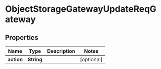 # ObjectStorageGatewayUpdateReqGateway

## Properties
Name | Type | Description | Notes
------------ | ------------- | ------------- | -------------
**action** | **String** |  |  [optional]
